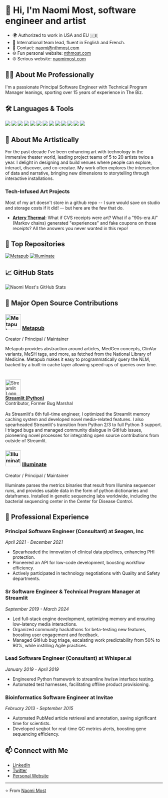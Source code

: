 # 👋 Hi, I'm Naomi Most, software engineer and artist

- 🌍 Authorized to work in USA and EU 🇮🇪
- 🦾 International team lead, fluent in English and French.
- 📧 Contact: [naomi@nthmost.com](mailto:naomi@nthmost.com)
- 🌐 Fun personal website: [nthmost.com](https://nthmost.com)
- 🌐 Serious website: [naomimost.com](https://naomimost.com)

## 🧙‍♀️ About Me Professionally

I'm a passionate Principal Software Engineer with Technical Program Manager leanings, sporting over 15 years of experience in The Biz.

## 🛠️ Languages & Tools

<p align="left">
  <img src="https://img.shields.io/badge/-Python-3776AB?style=flat-square&logo=python&logoColor=white" />
  <img src="https://img.shields.io/badge/-JavaScript-F7DF1E?style=flat-square&logo=javascript&logoColor=black" />
  <img src="https://img.shields.io/badge/-Linux-FCC624?style=flat-square&logo=linux&logoColor=black" />
  <img src="https://img.shields.io/badge/-Pandas-150458?style=flat-square&logo=pandas&logoColor=white" />
  <img src="https://img.shields.io/badge/-Flask-000000?style=flat-square&logo=flask&logoColor=white" />
  <img src="https://img.shields.io/badge/-PHP-777BB4?style=flat-square&logo=php&logoColor=white" />
  <img src="https://img.shields.io/badge/-CSS-1572B6?style=flat-square&logo=css3&logoColor=white" />
  <img src="https://img.shields.io/badge/-Apache2-D22128?style=flat-square&logo=apache&logoColor=white" />
  <img src="https://img.shields.io/badge/-PostgreSQL-336791?style=flat-square&logo=postgresql&logoColor=white" />
  <img src="https://img.shields.io/badge/-Airflow-017CEE?style=flat-square&logo=apache-airflow&logoColor=white" />
  <img src="https://img.shields.io/badge/-GraphQL-E10098?style=flat-square&logo=graphql&logoColor=white" />
  <img src="https://img.shields.io/badge/-Vim-019733?style=flat-square&logo=vim&logoColor=white" />
  <img src="https://img.shields.io/badge/-Asterisk-FF6600?style=flat-square&logo=asterisk&logoColor=white" />
</p>

## 🎨 About Me Artistically

For the past decade I've been enhancing art with technology in the immersive theater world, leading project teams of 5 to 20 artists twice a year.  I delight in designing and build venues where people can explore, interact, discover, and co-creatae. My work often explores the intersection of data and narrative, bringing new dimensions to storytelling through interactive installations.

### Tech-Infused Art Projects

Most of my art doesn't store in a github repo -- I sure would save on studio and storage costs if it did! -- but here are the few that do.

- **[Artery Thermal](https://github.com/nthmost/artery-thermal)**: What if CVS receipts were art?  What if a "90s-era AI" (Markov chains) generated "experiences" and fake coupons on those receipts? All the answers you never wanted in this repo!

## 🌟 Top Repositories

[![Metapub](https://github-readme-stats.vercel.app/api/pin/?username=nthmost&repo=metapub&theme=radical)](https://github.com/metapub/metapub)
[![Illuminate](https://github-readme-stats.vercel.app/api/pin/?username=nthmost&repo=illuminate&theme=radical)](https://github.com/nthmost/illuminate)

## 📈 GitHub Stats

![Naomi Most's GitHub Stats](https://github-readme-stats.vercel.app/api?username=nthmost&show_icons=true&theme=radical)

## 🔧 Major Open Source Contributions

### <img src="https://metapub.org/metapub_logo_thx_justin.png" alt="Metapub Logo" width="50"/> [Metapub](http://metapub.org)
Creator / Principal / Maintainer

Metapub provides abstraction around articles, MedGen concepts, ClinVar variants, MeSH tags, and more, as fetched from the National Library of Medicine. Metapub makes it easy to programmatically query the NLM, backed by a built-in cache layer allowing speed-ups of queries over time.

### <div style="display: flex; align-items: flex-start;">
<img src="https://streamlit.io/images/brand/streamlit-mark-color.svg" alt="Streamlit Logo" width="50" style="margin-right: 10px;" />
<div>
<b><a href="https://streamlit.io">Streamlit (Python)</a></b><br/>
Contributor, Former Bug Marshal<br/><br/>
As Streamlit's 6th full-time engineer, I optimized the Streamlit memory caching system and developed novel media-related features. I also spearheaded Streamlit's transition from Python 2/3 to full Python 3 support. I triaged bugs and managed community dialogue in GitHub issues, pioneering novel processes for integrating open source contributions from outside of Streamlit.
</div>
</div>

### <img src="https://metapub.org/img/Illuminate_logo.png" alt="Illuminate Logo" width="50"/> [Illuminate](https://github.com/nthmost/illuminate)
Creator / Principal / Maintainer

Illuminate parses the metrics binaries that result from Illumina sequencer runs, and provides usable data in the form of python dictionaries and dataframes. Installed in genetic sequencing labs worldwide, including the bacterial sequencing center in the Center for Disease Control.

## 💼 Professional Experience

### Principal Software Engineer (Consultant) at Seagen, Inc
*April 2021 - December 2021*

- Spearheaded the innovation of clinical data pipelines, enhancing PHI protection.
- Pioneered an API for low-code development, boosting workflow efficiency.
- Actively participated in technology negotiations with Quality and Safety departments.

### Sr Software Engineer & Technical Program Manager at Streamlit
*September 2019 - March 2024*

- Led full-stack engine development, optimizing memory and ensuring low-latency media interactions.
- Organized community hackathons for beta-testing new features, boosting user engagement and feedback.
- Managed GitHub bug triage, escalating work predictability from 50% to 90%, while instilling Agile practices.

### Lead Software Engineer (Consultant) at Whisper.ai
*January 2019 - April 2019*

- Engineered Python framework to streamline hw/sw interface testing.
- Automated test harnesses, facilitating offline product provisioning.

### Bioinformatics Software Engineer at Invitae
*February 2013 - September 2015*

- Automated PubMed article retrieval and annotation, saving significant time for scientists.
- Developed seqbot for real-time QC metrics alerts, boosting gene sequencing efficiency.

## 📫 Connect with Me

- [LinkedIn](https://www.linkedin.com/in/nthmost)
- [Twitter](https://twitter.com/nthmost)
- [Personal Website](https://naomimost.com)

---

⭐️ From [Naomi Most](https://github.com/nthmost)

